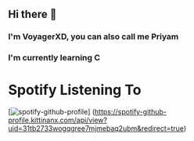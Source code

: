 ## Hi there 👋
### I'm VoyagerXD, you can also call me Priyam
### I'm currently learning C

# Spotify Listening To
[![spotify-github-profile](https://spotify-github-profile.kittinanx.com/api/view?uid=31tb2733wogqgree7mjmebaq2ubm&cover_image=true&theme=default&show_offline=true&background_color=121212&interchange=true&bar_color=4eabb1&bar_color_cover=true)]
(https://spotify-github-profile.kittinanx.com/api/view?uid=31tb2733wogqgree7mjmebaq2ubm&redirect=true)

<!--
**Voyager-XD/Voyager-XD** is a ✨ _special_ ✨ repository because its `README.md` (this file) appears on your GitHub profile.

Here are some ideas to get you started:

- 🔭 I’m currently working on ...
- 🌱 I’m currently learning ...
- 👯 I’m looking to collaborate on ...
- 🤔 I’m looking for help with ...
- 💬 Ask me about ...
- 📫 How to reach me: ...
- 😄 Pronouns: ...
- ⚡ Fun fact: ...
-->
